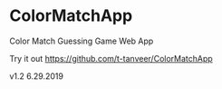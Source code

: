 # ColorMatchApp
Color Match Guessing Game Web App

Try it out <a href="here"> https://github.com/t-tanveer/ColorMatchApp </a> 

v1.2 
6.29.2019
